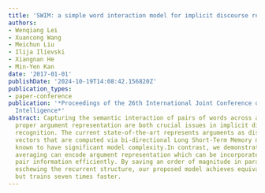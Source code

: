 ```yaml
---
title: 'SWIM: a simple word interaction model for implicit discourse relation recognition'
authors:
- Wenqiang Lei
- Xuancong Wang
- Meichun Liu
- Ilija Ilievski
- Xiangnan He
- Min-Yen Kan
date: '2017-01-01'
publishDate: '2024-10-19T14:08:42.156820Z'
publication_types:
- paper-conference
publication: '*Proceedings of the 26th International Joint Conference on Artificial
  Intelligence*'
abstract: Capturing the semantic interaction of pairs of words across arguments and
  proper argument representation are both crucial issues in implicit discourse relation
  recognition. The current state-of-the-art represents arguments as distributional
  vectors that are computed via bi-directional Long Short-Term Memory networks (BiLSTMs),
  known to have significant model complexity.In contrast, we demonstrate that word-weighted
  averaging can encode argument representation which can be incorporated with word
  pair information efficiently. By saving an order of magnitude in parameters and
  eschewing the recurrent structure, our proposed model achieves equivalent performance,
  but trains seven times faster.
---
```

